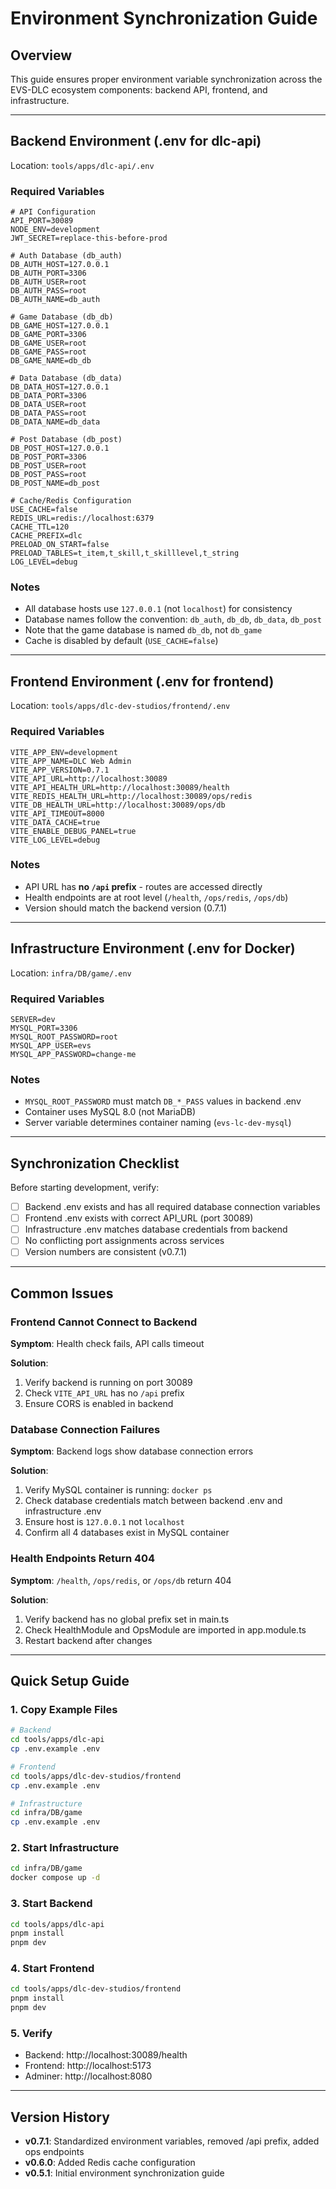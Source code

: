 # Environment Synchronization Guide

## Overview

This guide ensures proper environment variable synchronization across the EVS-DLC ecosystem components: backend API, frontend, and infrastructure.

---

## Backend Environment (.env for dlc-api)

Location: `tools/apps/dlc-api/.env`

### Required Variables

```env
# API Configuration
API_PORT=30089
NODE_ENV=development
JWT_SECRET=replace-this-before-prod

# Auth Database (db_auth)
DB_AUTH_HOST=127.0.0.1
DB_AUTH_PORT=3306
DB_AUTH_USER=root
DB_AUTH_PASS=root
DB_AUTH_NAME=db_auth

# Game Database (db_db)
DB_GAME_HOST=127.0.0.1
DB_GAME_PORT=3306
DB_GAME_USER=root
DB_GAME_PASS=root
DB_GAME_NAME=db_db

# Data Database (db_data)
DB_DATA_HOST=127.0.0.1
DB_DATA_PORT=3306
DB_DATA_USER=root
DB_DATA_PASS=root
DB_DATA_NAME=db_data

# Post Database (db_post)
DB_POST_HOST=127.0.0.1
DB_POST_PORT=3306
DB_POST_USER=root
DB_POST_PASS=root
DB_POST_NAME=db_post

# Cache/Redis Configuration
USE_CACHE=false
REDIS_URL=redis://localhost:6379
CACHE_TTL=120
CACHE_PREFIX=dlc
PRELOAD_ON_START=false
PRELOAD_TABLES=t_item,t_skill,t_skilllevel,t_string
LOG_LEVEL=debug
```

### Notes

- All database hosts use `127.0.0.1` (not `localhost`) for consistency
- Database names follow the convention: `db_auth`, `db_db`, `db_data`, `db_post`
- Note that the game database is named `db_db`, not `db_game`
- Cache is disabled by default (`USE_CACHE=false`)

---

## Frontend Environment (.env for frontend)

Location: `tools/apps/dlc-dev-studios/frontend/.env`

### Required Variables

```env
VITE_APP_ENV=development
VITE_APP_NAME=DLC Web Admin
VITE_APP_VERSION=0.7.1
VITE_API_URL=http://localhost:30089
VITE_API_HEALTH_URL=http://localhost:30089/health
VITE_REDIS_HEALTH_URL=http://localhost:30089/ops/redis
VITE_DB_HEALTH_URL=http://localhost:30089/ops/db
VITE_API_TIMEOUT=8000
VITE_DATA_CACHE=true
VITE_ENABLE_DEBUG_PANEL=true
VITE_LOG_LEVEL=debug
```

### Notes

- API URL has **no `/api` prefix** - routes are accessed directly
- Health endpoints are at root level (`/health`, `/ops/redis`, `/ops/db`)
- Version should match the backend version (0.7.1)

---

## Infrastructure Environment (.env for Docker)

Location: `infra/DB/game/.env`

### Required Variables

```env
SERVER=dev
MYSQL_PORT=3306
MYSQL_ROOT_PASSWORD=root
MYSQL_APP_USER=evs
MYSQL_APP_PASSWORD=change-me
```

### Notes

- `MYSQL_ROOT_PASSWORD` must match `DB_*_PASS` values in backend .env
- Container uses MySQL 8.0 (not MariaDB)
- Server variable determines container naming (`evs-lc-dev-mysql`)

---

## Synchronization Checklist

Before starting development, verify:

- [ ] Backend .env exists and has all required database connection variables
- [ ] Frontend .env exists with correct API_URL (port 30089)
- [ ] Infrastructure .env matches database credentials from backend
- [ ] No conflicting port assignments across services
- [ ] Version numbers are consistent (v0.7.1)

---

## Common Issues

### Frontend Cannot Connect to Backend

**Symptom**: Health check fails, API calls timeout

**Solution**: 
1. Verify backend is running on port 30089
2. Check `VITE_API_URL` has no `/api` prefix
3. Ensure CORS is enabled in backend

### Database Connection Failures

**Symptom**: Backend logs show database connection errors

**Solution**:
1. Verify MySQL container is running: `docker ps`
2. Check database credentials match between backend .env and infrastructure .env
3. Ensure host is `127.0.0.1` not `localhost`
4. Confirm all 4 databases exist in MySQL container

### Health Endpoints Return 404

**Symptom**: `/health`, `/ops/redis`, or `/ops/db` return 404

**Solution**:
1. Verify backend has no global prefix set in main.ts
2. Check HealthModule and OpsModule are imported in app.module.ts
3. Restart backend after changes

---

## Quick Setup Guide

### 1. Copy Example Files

```bash
# Backend
cd tools/apps/dlc-api
cp .env.example .env

# Frontend
cd tools/apps/dlc-dev-studios/frontend
cp .env.example .env

# Infrastructure
cd infra/DB/game
cp .env.example .env
```

### 2. Start Infrastructure

```bash
cd infra/DB/game
docker compose up -d
```

### 3. Start Backend

```bash
cd tools/apps/dlc-api
pnpm install
pnpm dev
```

### 4. Start Frontend

```bash
cd tools/apps/dlc-dev-studios/frontend
pnpm install
pnpm dev
```

### 5. Verify

- Backend: http://localhost:30089/health
- Frontend: http://localhost:5173
- Adminer: http://localhost:8080

---

## Version History

- **v0.7.1**: Standardized environment variables, removed /api prefix, added ops endpoints
- **v0.6.0**: Added Redis cache configuration
- **v0.5.1**: Initial environment synchronization guide
